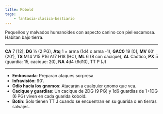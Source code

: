 ```yaml
---
title: Kobold
tags:
    - fantasia-clasica-bestiario
---
```

Pequeños y malvados humanoides con aspecto canino con piel escamosa. Habitan bajo tierra.
___
**CA** 7 [12], **DG** ½ (2 PG), **Atq** 1 × arma (1d4 o arma -1), **GAC0** 19 [0], **MV** 60’ (20’), **TS** M14 V15 P16 A17 H18 (HC), **ML** 6 (8 con cacique), **AL** Caótico, **PX** 5 (guardia: 15, cacique: 20), **NA** 4d4 (6d10), TT P (J)
___
- **Emboscada**: Preparan ataques sorpresa.
- **Infravisión**: 90’.
- **Odio hacia los gnomos**: Atacarán a cualquier gnomo que vea.
- **Cacique y guardias**: Un cacique de 2DG (9 PG) y 1d6 guardias de 1+1DG (6 PG) viven en cada guarida kobold.
- **Botín**: Solo tienen TT J cuando se encuentran en su guarida o en tierras salvajes.

